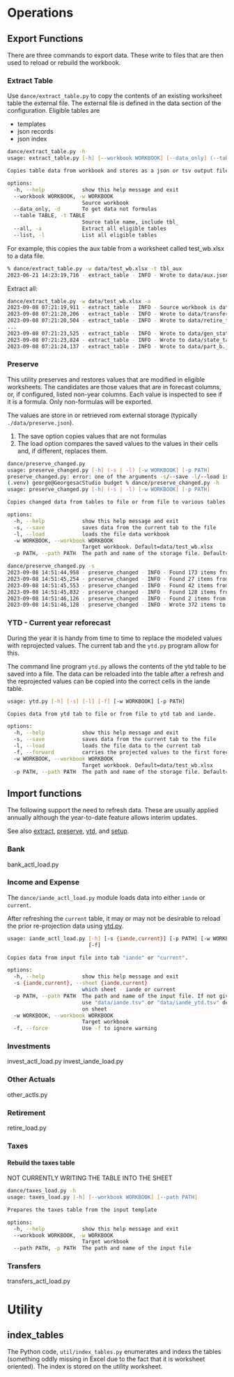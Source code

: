 # Operations

## Export Functions

There are three commands to export data.  These write to files that are then used to reload or rebuild the workbook.

### Extract Table

Use `dance/extract_table.py` to copy the contents of an existing worksheet table the external file. The external file is defined in the data section of the configuration. Eligible tables are 

- templates
- json records
- json index

```zsh
dance/extract_table.py -h
usage: extract_table.py [-h] [--workbook WORKBOOK] [--data_only] (--table TABLE | --all | --list)

Copies table data from workbook and stores as a json or tsv output file.

options:
  -h, --help            show this help message and exit
  --workbook WORKBOOK, -w WORKBOOK
                        Source workbook
  --data_only, -d       To get data not formulas
  --table TABLE, -t TABLE
                        Source table name, include tbl_
  --all, -a             Extract all eligible tables
  --list, -l            List all eligible tables
```

For example, this copies the aux table from a worksheet called test_wb.xlsx to a data file.

```zsh
% dance/extract_table.py -w data/test_wb.xlsx -t tbl_aux
2023-06-21 14:23:19,716 - extract_table - INFO - Wrote to data/aux.json
```

Extract all:

```zsh
dance/extract_table.py -w data/test_wb.xlsx -a
2023-09-08 07:21:19,911 - extract_table - INFO - Source workbook is data/test_wb.xlsx
2023-09-08 07:21:20,206 - extract_table - INFO - Wrote to data/transfers_plan.json
2023-09-08 07:21:20,504 - extract_table - INFO - Wrote to data/retire_template.tsv
...
2023-09-08 07:21:23,525 - extract_table - INFO - Wrote to data/gen_state.json
2023-09-08 07:21:23,824 - extract_table - INFO - Wrote to data/state_tax_facts.json
2023-09-08 07:21:24,137 - extract_table - INFO - Wrote to data/part_b.json
```

### Preserve

This utility preserves and restores values that are modified in eligible worksheets. The candidates are those values that are in forecast columns, or, if configured, listed non-year columns. Each value is inspected to see if it is a formula.  Only non-formulas will be exported.

The values are store in or retrieved rom external storage (typically `./data/preserve.json`).  

1. The save option copies values that are not formulas 
1. The load option compares the saved values to the values in their cells and, if different, replaces them.


```zsh
dance/preserve_changed.py 
usage: preserve_changed.py [-h] (-s | -l) [-w WORKBOOK] [-p PATH]
preserve_changed.py: error: one of the arguments -s/--save -l/--load is required
(.venv) george@GeorgesacStudio budget % dance/preserve_changed.py -h
usage: preserve_changed.py [-h] (-s | -l) [-w WORKBOOK] [-p PATH]

Copies changed data from tables to file or from file to various tables

options:
  -h, --help            show this help message and exit
  -s, --save            saves data from the current tab to the file
  -l, --load            loads the file data workbook
  -w WORKBOOK, --workbook WORKBOOK
                        Target workbook. Default=data/test_wb.xlsx
  -p PATH, --path PATH  The path and name of the storage file. Default=./data/preserve.json
```

```zsh
dance/preserve_changed.py -s
2023-09-08 14:51:44,958 - preserve_changed - INFO - Found 173 items from table tbl_accounts
2023-09-08 14:51:45,254 - preserve_changed - INFO - Found 27 items from table tbl_balances
2023-09-08 14:51:45,553 - preserve_changed - INFO - Found 42 items from table tbl_iande
2023-09-08 14:51:45,832 - preserve_changed - INFO - Found 128 items from table tbl_invest_iande_ratios
2023-09-08 14:51:46,126 - preserve_changed - INFO - Found 2 items from table tbl_taxes
2023-09-08 14:51:46,128 - preserve_changed - INFO - Wrote 372 items to ./data/preserve.json
```

### YTD - Current year reforecast

During the year it is handy from time to time to replace the modeled values with reprojected values. The current tab and the `ytd.py` program allow for this.

The command line program `ytd.py` allows the contents of the ytd table to be saved into a file.  The data can be reloaded into the table after a refresh and the reprojected values can be copied into the correct cells in the iande table.

``` bash
usage: ytd.py [-h] [-s] [-l] [-f] [-w WORKBOOK] [-p PATH]

Copies data from ytd tab to file or from file to ytd tab and iande.

options:
  -h, --help            show this help message and exit
  -s, --save            saves data from the current tab to the file
  -l, --load            loads the file data to the current tab
  -f, --forward         carries the projected values to the first forecast year in the iande table
  -w WORKBOOK, --workbook WORKBOOK
                        Target workbook. Default=data/test_wb.xlsx
  -p PATH, --path PATH  The path and name of the storage file. Default=./data/ytd_data.json
```

## Import functions

The following support the need to refresh data. These are usually applied annually although the year-to-date feature allows interim updates.

See also [extract](#extract-table), [preserve](#preserve), [ytd](#ytd---current-year-reforecast), and [setup](./setup.md).

### Bank 

bank_actl_load.py

### Income and Expense

The `dance/iande_actl_load.py` module loads data into either `iande` or `current`.  

After refreshing the `current` table, it may or may not be desirable to reload the prior re-projection data using [ytd.py](#ytd---current-year-reforecast).

```bash
usage: iande_actl_load.py [-h] [-s {iande,current}] [-p PATH] [-w WORKBOOK]
                          [-f]

Copies data from input file into tab "iande" or "current".

options:
  -h, --help            show this help message and exit
  -s {iande,current}, --sheet {iande,current}
                        which sheet - iande or current
  -p PATH, --path PATH  The path and name of the input file. If not given will
                        use "data/iande.tsv" or "data/iande_ytd.tsv" depending
                        on sheet
  -w WORKBOOK, --workbook WORKBOOK
                        Target workbook
  -f, --force           Use -f to ignore warning

```

### Investments

invest_actl_load.py
invest_iande_load.py

### Other Actuals

other_actls.py

### Retirement

retire_load.py

### Taxes


#### Rebuild the taxes table

NOT CURRENTLY WRITING THE TABLE INTO THE SHEET

```zsh
dance/taxes_load.py -h      
usage: taxes_load.py [-h] [--workbook WORKBOOK] [--path PATH]

Prepares the taxes table from the input template

options:
  -h, --help            show this help message and exit
  --workbook WORKBOOK, -w WORKBOOK
                        Target workbook
  --path PATH, -p PATH  The path and name of the input file
```


### Transfers

transfers_actl_load.py


# Utility

## index_tables

The Python code, `util/index_tables.py` enumerates and indexs the tables (something oddly missing in Excel due to the fact that it is worksheet oriented). The index is stored on the utility worksheet.

